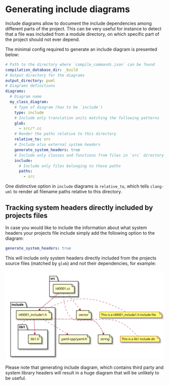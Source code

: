 # Generating include diagrams

Include diagrams allow to document the include dependencies among different parts of the project. This can be very useful
for instance to detect that a file was included from a module directory, on which specific part of the project
should not ever depend.

The minimal config required to generate an include diagram is presented below:
```yaml
# Path to the directory where `compile_commands.json` can be found
compilation_database_dir: _build
# Output directory for the diagrams
output_directory: puml
# Diagrams definitions
diagrams:
  # Diagram name
  my_class_diagram:
    # Type of diagram (has to be `include`)
    type: include
    # Include only translation units matching the following patterns
    glob:
      - src/*.cc
    # Render the paths relative to this directory
    relative_to: src
    # Include also external system headers
    generate_system_headers: true
    # Include only classes and functions from files in `src` directory
    include:
      # Include only files belonging to these paths
      paths:
        - src
```

One distinctive option in `include` diagrams is `relative_to`, which tells `clang-uml` to render all filename
paths relative to this directory.

## Tracking system headers directly included by projects files

In case you would like to include the information about what system headers your projects file include simply add
the following option to the diagram:

```yaml
generate_system_headers: true
```

This will include only system headers directly included from the projects source files (matched by `glob`) and not
their dependencies, for example:

![t40001_include](./test_cases/t40001_include.svg)

Please note that generating include diagram, which contains third party and system library headers will result
in a huge diagram that will be unlikely to be useful.